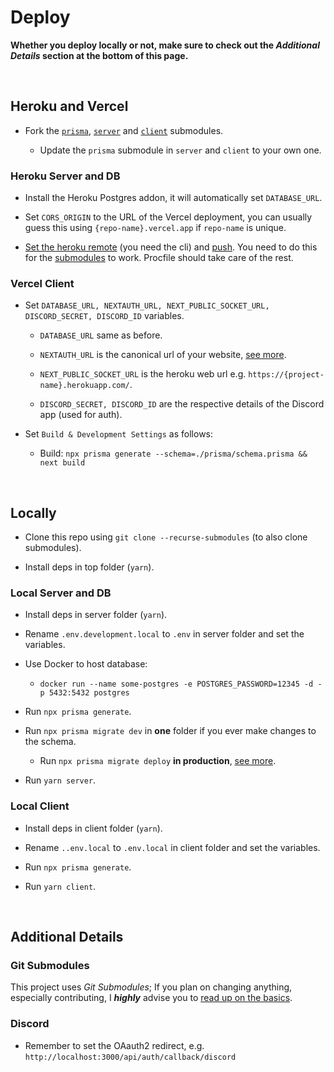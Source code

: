 # Deploy

**Whether you deploy locally or not, make sure to check out the *Additional Details* section at the bottom of this page.**

<br />

## Heroku and Vercel

* Fork the [`prisma`](https://github.com/Socket-Strips/prisma), [`server`](https://github.com/Socket-Strips/server) and [`client`](https://github.com/Socket-Strips/client) submodules.

  * Update the `prisma` submodule in `server` and `client` to your own one.

### Heroku Server and DB

* Install the Heroku Postgres addon, it will automatically set `DATABASE_URL`.

* Set `CORS_ORIGIN` to the URL of the Vercel deployment, you can usually guess this using `{repo-name}.vercel.app` if `repo-name` is unique.

* [Set the heroku remote](https://devcenter.heroku.com/articles/git#for-an-existing-heroku-app) (you need the cli) and [push](https://devcenter.heroku.com/articles/git#deploying-code). You need to do this for the [submodules](https://devcenter.heroku.com/articles/git-submodules) to work. Procfile should take care of the rest.

### Vercel Client

* Set `DATABASE_URL, NEXTAUTH_URL, NEXT_PUBLIC_SOCKET_URL, DISCORD_SECRET, DISCORD_ID` variables.

  * `DATABASE_URL` same as before.

  * `NEXTAUTH_URL` is the canonical url of your website, [see more](https://next-auth.js.org/configuration/options#nextauth_url).

  * `NEXT_PUBLIC_SOCKET_URL` is the heroku web url e.g. `https://{project-name}.herokuapp.com/`.

  * `DISCORD_SECRET, DISCORD_ID` are the respective details of the Discord app (used for auth).

* Set `Build & Development Settings` as follows:

  * Build: `npx prisma generate --schema=./prisma/schema.prisma && next build`

<br />

## Locally

* Clone this repo using `git clone --recurse-submodules` (to also clone submodules).

* Install deps in top folder (`yarn`).

### Local Server and DB

* Install deps in server folder (`yarn`).

* Rename `.env.development.local` to `.env` in server folder and set the variables.

* Use Docker to host database:

  * ```docker run --name some-postgres -e POSTGRES_PASSWORD=12345 -d -p 5432:5432 postgres```

* Run `npx prisma generate`.

* Run `npx prisma migrate dev` in **one** folder if you ever make changes to the schema.

  * Run `npx prisma migrate deploy` **in production**, [see more](https://www.prisma.io/docs/concepts/components/prisma-migrate#production-and-testing-environments).

* Run `yarn server`.

### Local Client

* Install deps in client folder (`yarn`).

* Rename `..env.local` to `.env.local` in client folder and set the variables.

* Run `npx prisma generate`.

* Run `yarn client`.

<br />

## Additional Details

### Git Submodules

This project uses *Git Submodules*; If you plan on changing anything, especially contributing, I ***highly*** advise you to [read up on the basics](https://gist.github.com/gitaarik/8735255).

### Discord

* Remember to set the OAauth2 redirect, e.g. `http://localhost:3000/api/auth/callback/discord`